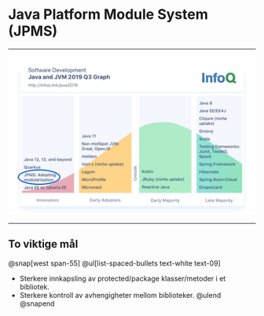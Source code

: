 # Java Platform Module System (JPMS)

---

![IMAGE](assets/img/jpms-adoption.jpeg)

---

## To viktige mål

@snap[west span-55]
@ul[list-spaced-bullets text-white text-09]
- Sterkere innkapsling av protected/package klasser/metoder i et bibliotek.
- Sterkere kontroll av avhengigheter mellom biblioteker.
@ulend
@snapend
